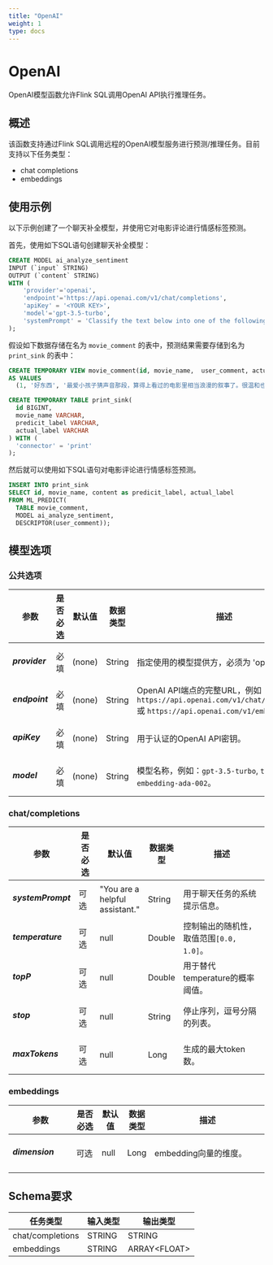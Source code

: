 ```yaml
---
title: "OpenAI"
weight: 1
type: docs
---
```

<!--
Licensed to the Apache Software Foundation (ASF) under one
or more contributor license agreements.  See the NOTICE file
distributed with this work for additional information
regarding copyright ownership.  The ASF licenses this file
to you under the Apache License, Version 2.0 (the
"License"); you may not use this file except in compliance
with the License.  You may obtain a copy of the License at

  http://www.apache.org/licenses/LICENSE-2.0

Unless required by applicable law or agreed to in writing,
software distributed under the License is distributed on an
"AS IS" BASIS, WITHOUT WARRANTIES OR CONDITIONS OF ANY
KIND, either express or implied.  See the License for the
specific language governing permissions and limitations
under the License.
-->

# OpenAI

OpenAI模型函数允许Flink SQL调用OpenAI API执行推理任务。

## 概述 

该函数支持通过Flink SQL调用远程的OpenAI模型服务进行预测/推理任务。目前支持以下任务类型：

* chat completions
* embeddings

## 使用示例

以下示例创建了一个聊天补全模型，并使用它对电影评论进行情感标签预测。

首先，使用如下SQL语句创建聊天补全模型：

```sql
CREATE MODEL ai_analyze_sentiment
INPUT (`input` STRING)
OUTPUT (`content` STRING)
WITH (
    'provider'='openai',
    'endpoint'='https://api.openai.com/v1/chat/completions',
    'apiKey' = '<YOUR KEY>',
    'model'='gpt-3.5-turbo',
    'systemPrompt' = 'Classify the text below into one of the following labels: [positive, negative, neutral, mixed]. Output only the label.'
);
```

假设如下数据存储在名为 `movie_comment` 的表中，预测结果需要存储到名为 `print_sink` 的表中：

```sql
CREATE TEMPORARY VIEW movie_comment(id, movie_name,  user_comment, actual_label)
AS VALUES 
  (1, '好东西', '最爱小孩子猜声音那段，算得上看过的电影里相当浪漫的叙事了。很温和也很有爱。', 'positive');

CREATE TEMPORARY TABLE print_sink(
  id BIGINT,
  movie_name VARCHAR, 
  predicit_label VARCHAR, 
  actual_label VARCHAR
) WITH (
  'connector' = 'print'
);
```

然后就可以使用如下SQL语句对电影评论进行情感标签预测。

```sql
INSERT INTO print_sink
SELECT id, movie_name, content as predicit_label, actual_label 
FROM ML_PREDICT(
  TABLE movie_comment, 
  MODEL ai_analyze_sentiment,
  DESCRIPTOR(user_comment));   
```

## 模型选项

### 公共选项

<table class="table table-bordered">
    <thead>
        <tr>
            <th class="text-left" style="width: 25%">参数</th>
            <th class="text-center" style="width: 10%">是否必选</th>
            <th class="text-center" style="width: 10%">默认值</th>
            <th class="text-center" style="width: 10%">数据类型</th>
            <th class="text-center" style="width: 45%">描述</th>
        </tr>
    </thead>
    <tbody>
        <tr>
            <td>
                <h5>provider</h5>
            </td>
            <td>必填</td>
            <td style="word-wrap: break-word;">(none)</td>
            <td>String</td>
            <td>指定使用的模型提供方，必须为 'openai'。</td>
        </tr>
        <tr>
            <td>
                <h5>endpoint</h5>
            </td>
            <td>必填</td>
            <td style="word-wrap: break-word;">(none)</td>
            <td>String</td>
            <td>OpenAI API端点的完整URL，例如：<code>https://api.openai.com/v1/chat/completions</code> 或
                <code>https://api.openai.com/v1/embeddings</code>。</td>
        </tr>
        <tr>
            <td>
                <h5>apiKey</h5>
            </td>
            <td>必填</td>
            <td style="word-wrap: break-word;">(none)</td>
            <td>String</td>
            <td>用于认证的OpenAI API密钥。</td>
        </tr>
        <tr>
            <td>
                <h5>model</h5>
            </td>
            <td>必填</td>
            <td style="word-wrap: break-word;">(none)</td>
            <td>String</td>
            <td>模型名称，例如：<code>gpt-3.5-turbo</code>, <code>text-embedding-ada-002</code>。</td>
        </tr>
    </tbody>
</table>

### chat/completions

<table class="table table-bordered">
    <thead>
        <tr>
            <th class="text-left" style="width: 25%">参数</th>
            <th class="text-center" style="width: 10%">是否必选</th>
            <th class="text-center" style="width: 10%">默认值</th>
            <th class="text-center" style="width: 10%">数据类型</th>
            <th class="text-center" style="width: 45%">描述</th>
        </tr>
    </thead>
    <tbody>
        <tr>
            <td>
                <h5>systemPrompt</h5>
            </td>
            <td>可选</td>
            <td style="word-wrap: break-word;">"You are a helpful assistant."</td>
            <td>String</td>
            <td>用于聊天任务的系统提示信息。</td>
        </tr>
        <tr>
            <td>
                <h5>temperature</h5>
            </td>
            <td>可选</td>
            <td style="word-wrap: break-word;">null</td>
            <td>Double</td>
            <td>控制输出的随机性，取值范围<code>[0.0, 1.0]</code>。</td>
        </tr>
        <tr>
            <td>
                <h5>topP</h5>
            </td>
            <td>可选</td>
            <td style="word-wrap: break-word;">null</td>
            <td>Double</td>
            <td>用于替代temperature的概率阈值。</td>
        </tr>
        <tr>
            <td>
                <h5>stop</h5>
            </td>
            <td>可选</td>
            <td style="word-wrap: break-word;">null</td>
            <td>String</td>
            <td>停止序列，逗号分隔的列表。</td>
        </tr>
        <tr>
            <td>
                <h5>maxTokens</h5>
            </td>
            <td>可选</td>
            <td style="word-wrap: break-word;">null</td>
            <td>Long</td>
            <td>生成的最大token数。</td>
        </tr>
    </tbody>
</table>

### embeddings

<table class="table table-bordered">
    <thead>
        <tr>
            <th class="text-left" style="width: 25%">参数</th>
            <th class="text-center" style="width: 10%">是否必选</th>
            <th class="text-center" style="width: 10%">默认值</th>
            <th class="text-center" style="width: 10%">数据类型</th>
            <th class="text-center" style="width: 45%">描述</th>
        </tr>
    </thead>
    <tbody>
        <tr>
            <td>
                <h5>dimension</h5>
            </td>
            <td>可选</td>
            <td style="word-wrap: break-word;">null</td>
            <td>Long</td>
            <td>embedding向量的维度。</td>
        </tr>
    </tbody>
</table>

## Schema要求

<table class="table table-bordered">
    <thead>
        <tr>
            <th class="text-center">任务类型</th>
            <th class="text-left">输入类型</th>
            <th class="text-center">输出类型</th>
        </tr>
    </thead>
    <tbody>
        <tr>
            <td>chat/completions</td>
            <td>STRING</td>
            <td>STRING</td>
        </tr>
        <tr>
            <td>embeddings</td>
            <td>STRING</td>
            <td>ARRAY&lt;FLOAT&gt;</td>
        </tr>
    </tbody>
</table>
